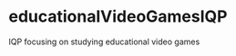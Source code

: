educationalVideoGamesIQP
========================

IQP focusing on studying educational video games
